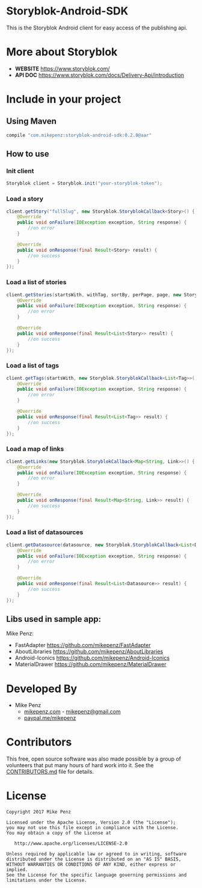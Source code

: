 # Storyblok-Android-SDK

This is the Storyblok Android client for easy access of the publishing api.

# More about Storyblok
- **WEBSITE** https://www.storyblok.com/
- **API DOC** https://www.storyblok.com/docs/Delivery-Api/introduction

# Include in your project
## Using Maven

```gradle
compile "com.mikepenz:storyblok-android-sdk:0.2.0@aar"
```

## How to use
### Init client

```java
Storyblok client = Storyblok.init("your-storyblok-token");
```

### Load a story
```java
client.getStory("fullSlug", new Storyblok.StoryblokCallback<Story>() {
    @Override
    public void onFailure(IOException exception, String response) {
        //on error
    }

    @Override
    public void onResponse(final Result<Story> result) {
        //on success
    }
});
```

### Load a list of stories
```java
client.getStories(startsWith, withTag, sortBy, perPage, page, new Storyblok.StoryblokCallback<List<Story>>() {
    @Override
    public void onFailure(IOException exception, String response) {
        //on error
    }

    @Override
    public void onResponse(final Result<List<Story>> result) {
        //on success
    }
});
```

### Load a list of tags
```java
client.getTags(startsWith, new Storyblok.StoryblokCallback<List<Tag>>() {
    @Override
    public void onFailure(IOException exception, String response) {
        //on error
    }

    @Override
    public void onResponse(final Result<List<Tag>> result) {
        //on success
    }
});
```

### Load a map of links
```java
client.getLinks(new Storyblok.StoryblokCallback<Map<String, Link>>() {
    @Override
    public void onFailure(IOException exception, String response) {
        //on error
    }

    @Override
    public void onResponse(final Result<Map<String, Link>> result) {
        //on success
    }
});
```

### Load a list of datasources
```java
client.getDatasource(datasource, new Storyblok.StoryblokCallback<List<Datasource>>() {
    @Override
    public void onFailure(IOException exception, String response) {
        //on error
    }

    @Override
    public void onResponse(final Result<List<Datasource>> result) {
        //on success
    }
});
```


## Libs used in sample app:
Mike Penz:
- FastAdapter https://github.com/mikepenz/FastAdapter
- AboutLibraries https://github.com/mikepenz/AboutLibraries
- Android-Iconics https://github.com/mikepenz/Android-Iconics
- MaterialDrawer https://github.com/mikepenz/MaterialDrawer

# Developed By

* Mike Penz 
  * [mikepenz.com](http://mikepenz.com) - <mikepenz@gmail.com>
  * [paypal.me/mikepenz](http://paypal.me/mikepenz)

# Contributors

This free, open source software was also made possible by a group of volunteers that put many hours of hard work into it. See the [CONTRIBUTORS.md](CONTRIBUTORS.md) file for details.

# License

    Copyright 2017 Mike Penz

    Licensed under the Apache License, Version 2.0 (the "License");
    you may not use this file except in compliance with the License.
    You may obtain a copy of the License at

       http://www.apache.org/licenses/LICENSE-2.0

    Unless required by applicable law or agreed to in writing, software
    distributed under the License is distributed on an "AS IS" BASIS,
    WITHOUT WARRANTIES OR CONDITIONS OF ANY KIND, either express or implied.
    See the License for the specific language governing permissions and
    limitations under the License.

